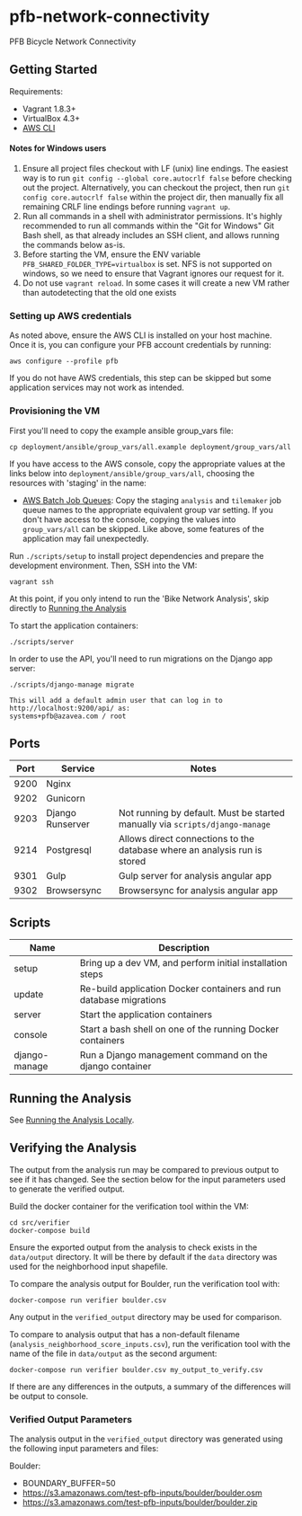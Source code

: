 # pfb-network-connectivity

PFB Bicycle Network Connectivity

## Getting Started

Requirements:
- Vagrant 1.8.3+
- VirtualBox 4.3+
- [AWS CLI](https://aws.amazon.com/cli/)

#### Notes for Windows users

1. Ensure all project files checkout with LF (unix) line endings. The easiest way is to run `git config --global core.autocrlf false` before checking out the project. Alternatively, you can checkout the project, then run `git config core.autocrlf false` within the project dir, then manually fix all remaining CRLF line endings before running `vagrant up`.
2. Run all commands in a shell with administrator permissions. It's highly recommended to run all commands within the "Git for Windows" Git Bash shell, as that already includes an SSH client, and allows running the commands below as-is.
3. Before starting the VM, ensure the ENV variable `PFB_SHARED_FOLDER_TYPE=virtualbox` is set. NFS is not supported on windows, so we need to ensure that Vagrant ignores our request for it.
4. Do not use `vagrant reload`. In some cases it will create a new VM rather than autodetecting that the old one exists

### Setting up AWS credentials

As noted above, ensure the AWS CLI is installed on your host machine. Once it is, you can configure your PFB account credentials by running:
```
aws configure --profile pfb
```

If you do not have AWS credentials, this step can be skipped but some application services may not
work as intended.

### Provisioning the VM

First you'll need to copy the example ansible group_vars file:
```
cp deployment/ansible/group_vars/all.example deployment/group_vars/all
```
If you have access to the AWS console, copy the appropriate values at the links below into `deployment/ansible/group_vars/all`, choosing the resources with 'staging' in the name:
- [AWS Batch Job Queues](https://console.aws.amazon.com/batch/home?region=us-east-1#/queues): Copy the staging `analysis` and `tilemaker` job queue names to the appropriate equivalent group var setting.
If you don't have access to the console, copying the values into `group_vars/all` can be skipped. Like above, some features of the application may fail unexpectedly.

Run `./scripts/setup` to install project dependencies and prepare the development environment. Then, SSH into the VM:
```
vagrant ssh
```

At this point, if you only intend to run the 'Bike Network Analysis', skip directly to [Running the Analysis](#running-the-analysis)

To start the application containers:
```
./scripts/server
```

In order to use the API, you'll need to run migrations on the Django app server:
```
./scripts/django-manage migrate

This will add a default admin user that can log in to http://localhost:9200/api/ as:
systems+pfb@azavea.com / root
```


## Ports

| Port | Service | Notes |
| ---- | ------- | ----- |
| 9200 | Nginx ||
| 9202 | Gunicorn ||
| 9203 | Django Runserver | Not running by default. Must be started manually via `scripts/django-manage` |
| 9214 | Postgresql | Allows direct connections to the database where an analysis run is stored |
| 9301 | Gulp | Gulp server for analysis angular app |
| 9302 | Browsersync | Browsersync for analysis angular app |


## Scripts

| Name | Description |
| ---- | ----------- |
| setup | Bring up a dev VM, and perform initial installation steps |
| update | Re-build application Docker containers and run database migrations |
| server | Start the application containers |
| console | Start a bash shell on one of the running Docker containers |
| django-manage | Run a Django management command on the django container |


## Running the Analysis

See [Running the Analysis Locally](README.RUNNING.md).


## Verifying the Analysis

The output from the analysis run may be compared to previous output to see if it has changed. See the section below for the input parameters used to generate the verified output.

Build the docker container for the verification tool within the VM:
```
cd src/verifier
docker-compose build
```

Ensure the exported output from the analysis to check exists in the `data/output` directory. It will be there by default if the `data` directory was used for the neighborhood input shapefile.

To compare the analysis output for Boulder, run the verification tool with:
```
docker-compose run verifier boulder.csv
```

Any output in the `verified_output` directory may be used for comparison.

To compare to analysis output that has a non-default filename (`analysis_neighborhood_score_inputs.csv`), run the verification tool with the name of the file in `data/output` as the second argument:
```
docker-compose run verifier boulder.csv my_output_to_verify.csv
```

If there are any differences in the outputs, a summary of the differences will be output to console.

### Verified Output Parameters

The analysis output in the `verified_output` directory was generated using the following input parameters and files:

Boulder:
- BOUNDARY_BUFFER=50
- https://s3.amazonaws.com/test-pfb-inputs/boulder/boulder.osm
- https://s3.amazonaws.com/test-pfb-inputs/boulder/boulder.zip
